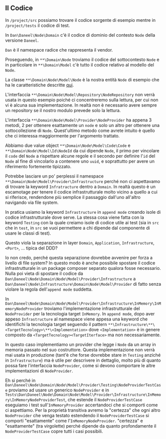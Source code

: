 ## Il Codice

In `/project/src` possiamo trovare il codice sorgente di esempio mentre in `/project/tests` il codice di test.

In `Dan\Daneel\Node\Domain` c'è il codice di dominio del contesto `Node` della versione `Daneel`.

`Dan` è il namespace radice che rappresenta il vendor.

Proseguendo, in `**\Domain\Node` troviamo il codice del sottocontesto `Node` e in particolare in `**\Domain\Model`
c'è tutto il codice relativo al modello del `Node`.

La classe `**\Domain\Node\Model\Node` è la nostra entità `Node` di esempio che ha le caratteristiche
descritte [qui](the-domain.md).

L'interfaccia `**\Domain\Node\Model\Repository\NodeRepository` non verrà usata in questo esempio
poiché ci concentreremo sulla lettura, per cui non vi è alcuna sua implementazione. In realtà non è necessario avere
sempre un repository se il nostro modulo prevede solo la lettura.

L'interfaccia `**\Domain\Node\Model\Provider\NodeProvider` ha appena 3 metodi, 2 per ottenere
esattamente un `node` e solo un altro per ottenere una sottocollezione di `Node`.
Quest'ultimo metodo come avrete intuito è quello che ci interessa maggiormente per l'argomento trattato.

Abbiamo due value object `**\Domain\Node\Model\Code\Code` e `**\Domain\Node\Model\Id\NodeId`
da cui dipende `Node`, il primo per vincolare il `code` del `Node` a rispettare alcune regole e il secondo per definire
l'`id` del `Node` al fine di vincolarlo a contenere uno `uuid`, e soprattutto per avere un riferimento
fortemente tipizzato.

Potrebbe lasciare un po' perplessi il namespace `**\Domain\Node\Model\Provider\Infrastructure` perché
non ci aspettavamo di trovare la keyword `Infratracture` dentro a `Domain`. In realtà questo è un escamotage per tenere
il codice infrastrutturale molto vicino a quello a cui si riferisce, rendendone più semplice il passaggio dall'uno all'altro
navigando via file system.

In pratica usiamo la keyword `Infrastructure` in `append mode` creando isole di codice infrastrutturale dove serve.
La stessa cosa viene fatta con la keyword `Testing` con la quale creiamo isole di codice utile ai test
(sia in `src` che in `test`, in `src` se vuoi permettere a chi dipende dal componente di usare le classi di test).

Questo viola la separazione in layer `Domain`, `Application`, `Infrastructure`, `<Port>`, ... tipica del DDD?

Io non credo, perché questa separazione dovrebbe avvenire per forza a livello di file system?
In questo modo è anche possibile spostare il codice infrastrutturale in un package composer separato qualora fosse
necessario.
Nulla poi vieta di spostare il codice da `Dan\Daneel\Node\Domain\Node\Model\Provider\Infrastructure`
a `Dan\Daneel\Node\Infrastructure\Domain\Node\Model\Provider` di fatto senza violare la regola dell'`append mode`
suddetta.

In `Dan\Daneel\Node\Domain\Node\Model\Provider\Infrastructure\InMemory\InMemoryNodeProvider` troviamo l'implementazione
infrastrutturale del `NodeProvider` per la tecnologia target `InMemory`.
In `append mode`, dopo aver appeso `Infrastructure` al namespace viene appesa una keyword che identifichi
la tecnologia target seguendo il pattern `**\Infrastructure\**\<TargetTecnology>\**\<Implementation>`
dove `<Implementation>` è in genere composto da `<TargetTecnology><TargetIterface>` ma non necessariamente.

In questo caso implementiamo un provider che legge i `Node` da un array in memoria passato nel suo costruttore.
Questa implementazione non verrà mai usata in produzione (tant'è che forse dovrebbe stare in `Testing` anziché
in `Infrastructure`) ma è utile per descrivere in dettaglio, molto più di quanto possa fare
l'interfaccia `NodeProvider`, come si devono comportare le altre implementazioni di `NodeProvider`.

Eh si perché in `Dan\Daneel\Node\Domain\Node\Model\Provider\Testing\NodeProviderTestCase` proviamo ad usare
un generico `NodeProvider` e in
`Tests\Dan\Daneel\Node\Domain\Node\Model\Provider\Infrastructure\InMemory\InMemoryNodeProviderTest`, che estende il
`NodeProviderTestCase` eseguiamo i test sull'`InMemoryProvider` accertandoci che si comporti come ci aspettiamo.
Per la proprietà transitiva avremo la "certezza" che ogni altro `NodeProvider` che venga testato estendendo
il `NodeProviderTestCase` si comporti "esattamente" come l'`InMemoryNodeProvider`.
"certezza" e "esattamente" (tra virgolette) perché dipende da quanto profondamente il `NodeProviderTestCase` copre
tutti i casi possibili.

